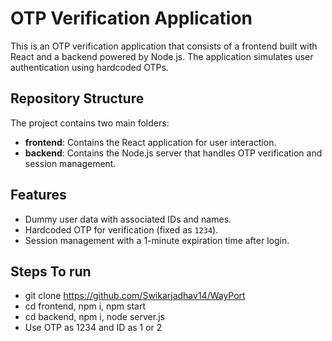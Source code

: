# OTP Verification Application

This is an OTP verification application that consists of a frontend built with React and a backend powered by Node.js. The application simulates user authentication using hardcoded OTPs.

## Repository Structure

The project contains two main folders:

- **frontend**: Contains the React application for user interaction.
- **backend**: Contains the Node.js server that handles OTP verification and session management.

## Features

- Dummy user data with associated IDs and names.
- Hardcoded OTP for verification (fixed as `1234`).
- Session management with a 1-minute expiration time after login.

## Steps To run

- git clone https://github.com/Swikarjadhav14/WayPort
- cd frontend, npm i, npm start
- cd backend, npm i, node server.js
- Use OTP as 1234 and ID as 1 or 2
